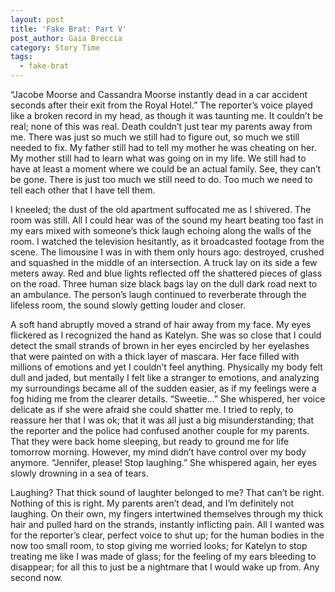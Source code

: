 ```yaml
---
layout: post
title: 'Fake Brat: Part V'
post_author: Gaia Breccia
category: Story Time
tags:
  - fake-brat
---
```


“Jacobe Moorse and Cassandra Moorse instantly dead in a car accident seconds after their exit from the Royal Hotel.” The reporter’s voice played like a broken record in my head, as though it was taunting me. It couldn’t be real; none of this was real. Death couldn’t just tear my parents away from me. There was just so much we still had to figure out, so much we still needed to fix. My father still had to tell my mother he was cheating on her. My mother still had to learn what was going on in my life. We still had to have at least a moment where we could be an actual family. See, they can’t be gone.  There is just too much we still need to do. Too much we need to tell each other that I have tell them.

I kneeled; the dust of the old apartment suffocated me as I shivered. The room was still. All I could hear was of the sound my heart beating too fast in my ears mixed with someone’s thick laugh echoing along the walls of the room. I watched the television hesitantly, as it broadcasted footage from the scene. The limousine I was in with them only hours ago: destroyed, crushed and squashed in the middle of an intersection. A truck lay on its side a few meters away.  Red and blue lights reflected off the shattered pieces of glass on the road. Three human size black bags lay on the dull dark road next to an ambulance. The person’s laugh continued to reverberate through the lifeless room, the sound slowly getting louder and closer.

A soft hand abruptly moved a strand of hair away from my face. My eyes flickered as I recognized the hand as Katelyn. She was so close that I could detect the small strands of brown in her eyes encircled by her eyelashes that were painted on with a thick layer of mascara. Her face filled with millions of emotions and yet I couldn’t feel anything. Physically my body felt dull and jaded, but mentally I felt like a stranger to emotions, and analyzing my surroundings became all of the sudden easier, as if my feelings were a fog hiding me from the clearer details. “Sweetie…” She whispered, her voice delicate as if she were afraid she could shatter me. I tried to reply, to reassure her that I was ok; that it was all just a big misunderstanding; that the reporter and the police had confused another couple for my parents. That they were back home sleeping, but ready to ground me for life tomorrow morning. However, my mind didn’t have control over my body anymore. “Jennifer, please! Stop laughing.” She whispered again, her eyes slowly drowning in a sea of tears.

Laughing? That thick sound of laughter belonged to me? That can’t be right. Nothing of this is right. My parents aren’t dead, and I’m definitely not laughing. On their own, my fingers intertwined themselves through my thick hair and pulled hard on the strands, instantly inflicting pain.  All I wanted was for the reporter’s clear, perfect voice to shut up; for the human bodies in the now too small room, to stop giving me worried looks; for Katelyn to stop treating me like I was made of glass; for the feeling of my ears bleeding to disappear; for all this to just be a nightmare that I would wake up from. Any second now.
